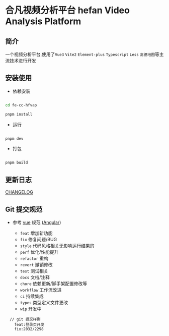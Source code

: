 <h1>合凡视频分析平台 hefan Video Analysis Platform</h1>

## 简介
一个视频分析平台,使用了`Vue3` `Vite2` `Element-plus` `Typescript` `Less` `高德地图`等主流技术进行开发

## 安装使用

- 依赖安装

```bash

cd fe-cc-hfvap 

pnpm install
```

- 运行

```bash

pnpm dev
```

- 打包

```bash

pnpm build
```

## 更新日志

[CHANGELOG](./CHANGELOG)

## Git 提交规范

- 参考 [vue](https://github.com/vuejs/vue/blob/dev/.github/COMMIT_CONVENTION.md) 规范 ([Angular](https://github.com/conventional-changelog/conventional-changelog/tree/master/packages/conventional-changelog-angular))

  - `feat` 增加新功能 
  - `fix` 修复问题/BUG
  - `style` 代码风格相关无影响运行结果的
  - `perf` 优化/性能提升
  - `refactor` 重构
  - `revert` 撤销修改
  - `test` 测试相关
  - `docs` 文档/注释
  - `chore` 依赖更新/脚手架配置修改等
  - `workflow` 工作流改进
  - `ci` 持续集成
  - `types` 类型定义文件更改
  - `wip` 开发中

```
  // git 提交样例
    feat:登录页开发
    fix:2032/2298
```


